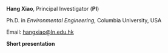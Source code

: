 **Hang Xiao**, Principal Investigator (**PI**)

Ph.D. in *Environmental Engineering*, Columbia University, USA

Email: <hangxiao@ln.edu.hk>

**Short presentation**  


